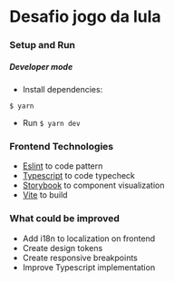 # Desafio jogo da lula

### Setup and Run

##### Developer mode

- Install dependencies:

```
$ yarn
```

- Run `$ yarn dev`

### Frontend Technologies

- [Eslint](https://eslint.org/) to code pattern
- [Typescript](https://www.typescriptlang.org/) to code typecheck
- [Storybook](https://storybook.js.org/) to component visualization
- [Vite](https://vitejs.dev/) to build

### What could be improved

- Add i18n to localization on frontend
- Create design tokens
- Create responsive breakpoints
- Improve Typescript implementation
